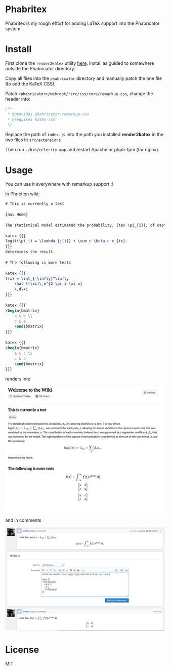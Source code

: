 # Phabritex

Phabritex is my rough effort for adding LaTeX support into the Phabricator system.

# Install

First clone the `render2katex` utility [here](https://github.com/ProfFan/render2katex). Install as guided to somewhere outside the Phabricator directory.

Copy all files into the `phabricator` directory and manually patch the one file (to add the KaTeX CSS).

Patch `<phabricator>/webroot/rsrc/css/core/remarkup.css`, change the header into:

```css
/**
 * @provides phabricator-remarkup-css
 * @requires katex-css
 */
```

Replace the path of `index.js` into the path you installed **render2katex** in the two files in `src/extensions`

Then run `./bin/celerity map` and restart Apache or php5-fpm (for nginx).

# Usage

You can use it everywhere with remarkup support :)

In Phriction wiki:

```latex
# This is currently a test

{nav Home}

The statistical model estimated the probability, {tex \pi_{i}}, of capturing dolphins on a tow, {tex i}. A year effect, {tex logit(\pi_i) = \lambda_{j[i]} + \sum_c \beta_c x_{ic}.} was estimated for each year, {tex j}, allowing for annual variation in the capture event rates that was unrelated to the covariates, {tex x}. The contribution of each covariate, indexed by {tex c}, was governed by a regression coefficient, {tex \beta_c}, that was estimated by the model. The logit transform of the capture event probability was defined as the sum of the year effect, {tex \lambda}, and the covariates:

katex {{{
logit(\pi_i) = \lambda_{j[i]} + \sum_c \beta_c x_{ic}.
}}}
determines the result.

# The following is more tests

katex {{{
f(x) = \int_{-\infty}^\infty
    \hat f(\xi)\,e^{2 \pi i \xi x}
    \,d\xi 
}}}

katex {{{
\begin{bmatrix}
    a & b \\
    c & a 
    \end{bmatrix}
}}}

katex {{{
\begin{bmatrix}
    a & c \\
    c & a 
    \end{bmatrix}
}}}
```

renders into 

![screenshot](https://raw.githubusercontent.com/ProfFan/phabritex/master/wiki-demo.png)

and in comments

![screenshot-comment](https://raw.githubusercontent.com/ProfFan/phabritex/master/comments-demo.png)

# License

MIT
